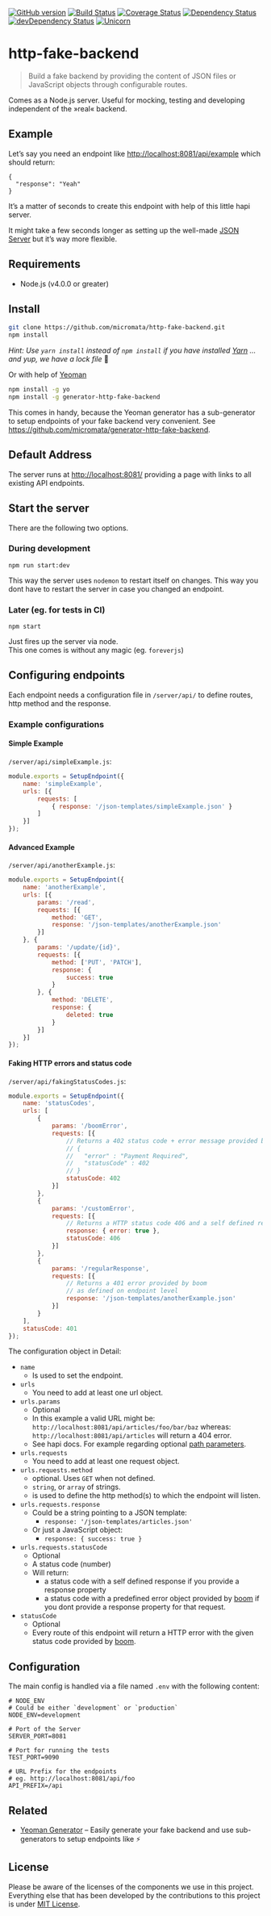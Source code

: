 [![GitHub version](https://badge.fury.io/gh/micromata%2Fhttp-fake-backend.svg)](https://badge.fury.io/gh/micromata%2Fhttp-fake-backend)
[![Build Status](https://travis-ci.org/micromata/http-fake-backend.svg?branch=master)](https://travis-ci.org/micromata/http-fake-backend)
[![Coverage Status](https://coveralls.io/repos/github/micromata/http-fake-backend/badge.svg?branch=master)](https://coveralls.io/github/micromata/http-fake-backend?branch=master)
[![Dependency Status](https://david-dm.org/micromata/http-fake-backend.svg)](https://david-dm.org/micromata/http-fake-backend)
[![devDependency Status](https://david-dm.org/micromata/http-fake-backend/dev-status.svg?theme=shields.io)](https://david-dm.org/micromata/http-fake-backend#info=devDependencies)
[![Unicorn](https://img.shields.io/badge/unicorn-approved-ff69b4.svg?style=flat)](https://www.youtube.com/watch?v=qRC4Vk6kisY) 

# http-fake-backend

> Build a fake backend by providing the content of JSON files or JavaScript objects through configurable routes.

Comes as a Node.js server. Useful for mocking, testing and developing independent of the »real« backend.

## Example
Let’s say you need an endpoint like <http://localhost:8081/api/example> which should return:

```
{
  "response": "Yeah"
}
```

It’s a matter of seconds to create this endpoint with help of this little hapi server.

It might take a few seconds longer as setting up the well-made [JSON Server](https://github.com/typicode/json-server) but it’s way more flexible.

## Requirements

- Node.js (v4.0.0 or greater)

## Install

```bash
git clone https://github.com/micromata/http-fake-backend.git
npm install
```

*Hint: Use `yarn install` instead of `npm install` if you have installed [Yarn](https://yarnpkg.com/) … and yup, we have a lock file* :sparkling_heart:


Or with help of [Yeoman](http://yeoman.io)

```bash
npm install -g yo
npm install -g generator-http-fake-backend
```

This comes in handy, because the Yeoman generator has a sub-generator to setup endpoints of your fake backend very convenient. See <https://github.com/micromata/generator-http-fake-backend>.

## Default Address
The server runs at <http://localhost:8081/> providing a page with links to all existing API endpoints.

## Start the server

There are the following two options.

### During development

```
npm run start:dev
```

This way the server uses `nodemon` to restart itself on changes. 
This way you dont have to restart the server in case you changed an endpoint. 


### Later (eg. for tests in CI)

```
npm start
```

Just fires up the server via node.  
This one comes is without any magic (eg. `foreverjs`)

## Configuring endpoints

Each endpoint needs a configuration file in `/server/api/` to define routes, http method and the response.

### Example configurations

#### Simple Example

`/server/api/simpleExample.js`:

```js
module.exports = SetupEndpoint({
    name: 'simpleExample',
    urls: [{
        requests: [
            { response: '/json-templates/simpleExample.json' }
        ]
    }]
});
```

#### Advanced Example

`/server/api/anotherExample.js`:

```js
module.exports = SetupEndpoint({
    name: 'anotherExample',
    urls: [{
        params: '/read',
        requests: [{
            method: 'GET',
            response: '/json-templates/anotherExample.json'
        }]
    }, {
        params: '/update/{id}',
        requests: [{
            method: ['PUT', 'PATCH'],
            response: {
                success: true
            }
        }, {
            method: 'DELETE',
            response: {
                deleted: true
            }
        }]
    }]
});
```

#### Faking HTTP errors and status code

`/server/api/fakingStatusCodes.js`:

```js
module.exports = SetupEndpoint({
    name: 'statusCodes',
    urls: [
        {
            params: '/boomError',
            requests: [{
                // Returns a 402 status code + error message provided by boom:
                // {
                //   "error" : "Payment Required",
                //   "statusCode" : 402
                // }
                statusCode: 402
            }]
        },
        {
            params: '/customError',
            requests: [{
                // Returns a HTTP status code 406 and a self defined response:
                response: { error: true },
                statusCode: 406
            }]
        },
        {
            params: '/regularResponse',
            requests: [{
                // Returns a 401 error provided by boom
                // as defined on endpoint level
                response: '/json-templates/anotherExample.json'
            }]
        }
    ],
    statusCode: 401
});
```

The configuration object in Detail:

* `name`  
  * Is used to set the endpoint.
* `urls`
  * You need to add at least one url object.
* `urls.params`
  * Optional
  * In this example a valid URL might be:
    `http://localhost:8081/api/articles/foo/bar/baz`
    whereas:
    `http://localhost:8081/api/articles` will return a 404 error.
  * See hapi docs. For example regarding optional [path parameters](http://hapijs.com/api#path-parameters).
* `urls.requests`
    *  You need to add at least one request object.
* `urls.requests.method` 
    * optional. Uses `GET` when not defined.
    * `string`, or `array` of strings.
    * is used to define the http method(s) to which the endpoint will listen.
* `urls.requests.response` 
  * Could be a string pointing to a JSON template:
    *   `response: '/json-templates/articles.json'`
  * Or just a JavaScript object:
    * `response: { success: true }`
* `urls.requests.statusCode` 
  * Optional
  * A status code (number)
  * Will return: 
    * a status code with a self defined response if you provide a response property
    * a status code with a predefined error object provided by [boom](https://github.com/hapijs/boom) if you dont provide a response property for that request.
* `statusCode`
  * Optional
  * Every route of this endpoint will return a HTTP error with the given status code provided by [boom](https://github.com/hapijs/boom).

## Configuration

The main config is handled via a file named `.env` with the following content:

```dosini
# NODE_ENV
# Could be either `development` or `production`
NODE_ENV=development

# Port of the Server
SERVER_PORT=8081

# Port for running the tests
TEST_PORT=9090

# URL Prefix for the endpoints
# eg. http://localhost:8081/api/foo
API_PREFIX=/api

```


## Related

* [Yeoman Generator](https://github.com/micromata/generator-http-fake-backend) – Easily generate your fake backend and use sub-generators to setup endpoints  like :zap:

## License

Please be aware of the licenses of the components we use in this project.
Everything else that has been developed by the contributions to this project is under [MIT License](LICENSE).


